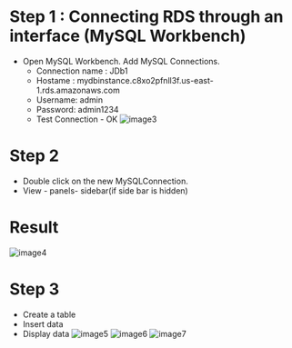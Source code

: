 # Step 1 : Connecting RDS through an interface (MySQL Workbench)
- Open MySQL Workbench. Add MySQL Connections.
	- Connection name : JDb1
	- Hostame : mydbinstance.c8xo2pfnll3f.us-east-1.rds.amazonaws.com
	- Username: admin
	- Password: admin1234
	- Test Connection - OK
![image3](https://github.com/Jasmy118/scripturient/blob/master/3%20Connection%20successful.JPG)
# Step 2
- Double click on the new MySQLConnection.
- View - panels- sidebar(if side bar is hidden)
# Result
![image4](https://github.com/Jasmy118/scripturient/blob/master/4%20DB.JPG)
# Step 3
- Create a table
- Insert data
- Display data
![image5](https://github.com/Jasmy118/scripturient/blob/master/5%20TableCreate_WorkBench.jpg)
![image6](https://github.com/Jasmy118/scripturient/blob/master/6%20TableInsertDataWorkbench.JPG)
![image7](https://github.com/Jasmy118/scripturient/blob/master/7%20Display%20DB%20data%20in%20workbench.JPG)
